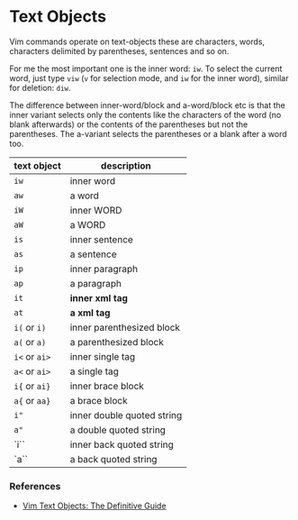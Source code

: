 # Text Objects

Vim commands operate on text-objects these are characters, words, characters delimited by parentheses, sentences and so on.

For me the most important one is the inner word: `iw`. To select the current word, just type `viw` (`v` for selection mode, and `iw` for the inner word), similar for deletion: `diw`.

The difference between inner-word/block and a-word/block etc is that the inner variant selects only the contents like the characters of the word (no blank afterwards) or the contents of the parentheses but not the parentheses. The a-variant selects the parentheses or a blank after a word too.

| text object   | description                |
|---------------|----------------------------|
| `iw`          | inner word                 |
| `aw`          | a word                     |
| `iW`          | inner WORD                 |
| `aW`          | a WORD                     |
| `is`          | inner sentence             |
| `as`          | a sentence                 |
| `ip`          | inner paragraph            |
| `ap`          | a paragraph                |
| `it`          | **inner xml tag**          |
| `at`          | **a xml tag**              |
| `i(` or `i)`  | inner parenthesized block  |
| `a(` or `a)`  | a parenthesized block      |
| `i<` or `ai>` | inner single tag           |
| `a<` or `ai>` | a single tag               |
| `i{` or `ai}` | inner brace block          |
| `a{` or `aa}` | a brace block              |
| `i"`          | inner double quoted string |
| `a"`          | a double quoted string     |
| `i\``         | inner back quoted string   |
| `a\``         | a back quoted string       |

### References

* [Vim Text Objects: The Definitive Guide](http://blog.carbonfive.com/2011/10/17/vim-text-objects-the-definitive-guide/)
